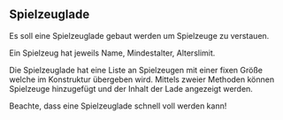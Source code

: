 ## Spielzeuglade
Es soll eine Spielzeuglade gebaut werden um Spielzeuge zu verstauen.

Ein Spielzeug hat jeweils Name, Mindestalter, Alterslimit.

Die Spielzeuglade hat eine Liste an Spielzeugen mit einer fixen Größe welche im Konstruktur übergeben wird.
Mittels zweier Methoden können Spielzeuge hinzugefügt und der Inhalt der Lade angezeigt werden.

Beachte, dass eine Spielzeuglade schnell voll werden kann!